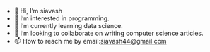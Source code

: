 - 👋 Hi, I’m siavash
- 👀 I’m interested in programming.
- 🌱 I’m currently learning data science.
- 💞️ I’m looking to collaborate on writing computer science articles.
- 📫 How to reach me by email:siavash44@gmail.com

<!---
siavash4444/siavash4444 is a ✨ special ✨ repository because its `README.md` (this file) appears on your GitHub profile.
You can click the Preview link to take a look at your changes.
--->
